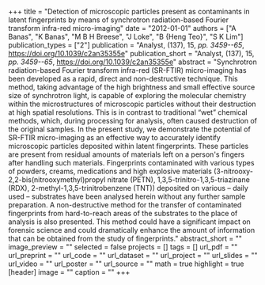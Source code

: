 +++
title = "Detection of microscopic particles present as contaminants in latent fingerprints by means of synchrotron radiation-based Fourier transform infra-red micro-imaging"
date = "2012-01-01"
authors = ["A Banas", "K Banas", "M B H Breese", "J Loke", "B {Heng Teo}", "S K Lim"]
publication_types = ["2"]
publication = "Analyst, (137), 15, _pp. 3459--65_, https://doi.org/10.1039/c2an35355e"
publication_short = "Analyst, (137), 15, _pp. 3459--65_, https://doi.org/10.1039/c2an35355e"
abstract = "Synchrotron radiation-based Fourier transform infra-red (SR-FTIR) micro-imaging has been developed as a rapid, direct and non-destructive technique. This method, taking advantage of the high brightness and small effective source size of synchrotron light, is capable of exploring the molecular chemistry within the microstructures of microscopic particles without their destruction at high spatial resolutions. This is in contrast to traditional “wet” chemical methods, which, during processing for analysis, often caused destruction of the original samples. In the present study, we demonstrate the potential of SR-FTIR micro-imaging as an effective way to accurately identify microscopic particles deposited within latent fingerprints. These particles are present from residual amounts of materials left on a person's fingers after handling such materials. Fingerprints contaminated with various types of powders, creams, medications and high explosive materials (3-nitrooxy-2,2-bis(nitrooxymethyl)propyl nitrate (PETN), 1,3,5-trinitro-1,3,5-triazinane (RDX), 2-methyl-1,3,5-trinitrobenzene (TNT)) deposited on various – daily used – substrates have been analysed herein without any further sample preparation. A non-destructive method for the transfer of contaminated fingerprints from hard-to-reach areas of the substrates to the place of analysis is also presented. This method could have a significant impact on forensic science and could dramatically enhance the amount of information that can be obtained from the study of fingerprints."
abstract_short = ""
image_preview = ""
selected = false
projects = []
tags = []
url_pdf = ""
url_preprint = ""
url_code = ""
url_dataset = ""
url_project = ""
url_slides = ""
url_video = ""
url_poster = ""
url_source = ""
math = true
highlight = true
[header]
image = ""
caption = ""
+++
